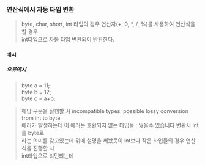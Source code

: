 ### 연산식에서 자동 타입 변환
> byte, char, short, int 타입의 경우 연산자(+, 0, \*, \/, \%)를 사용하여 연산식을 할 경우  
> int타입으로 자동 타입 변환되어 반환한다.

#### 예시
##### 오류예시
>byte a = 11;  
>byte b = 12;  
>byte c = a+b;  

> 해당 구문을 실행할 시 incompatible types: possible lossy conversion from int to byte  
> 에러가 발생하는데 이 에러는 호환되지 않는 타입들 : 잃을수 있습니다 변환시 int를 byte로  
> 라는 의미를 갖고있는데 위에 설명을 써놨듯이 int보다 작은 타입들의 경우 연산식을 진행할 시  
> int타입으로 리턴되는데